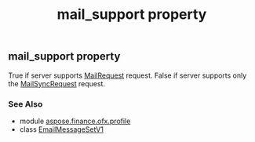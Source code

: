 ﻿---
title: mail_support property
second_title: Aspose.Finance for Python via .NET API References
description: 
type: docs
weight: 40
url: /python-net/aspose.finance.ofx.profile/emailmessagesetv1/mail_support/
is_root: false
---

## mail_support property


True if server supports [MailRequest](/finance/python-net/aspose.finance.ofx.email/mailrequest) request. False if server supports only the [MailSyncRequest](/finance/python-net/aspose.finance.ofx.email/mailsyncrequest) request.

### See Also
* module [aspose.finance.ofx.profile](../../)
* class [EmailMessageSetV1](/finance/python-net/aspose.finance.ofx.profile/emailmessagesetv1)
